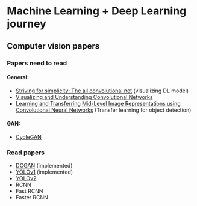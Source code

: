 # Machine Learning + Deep Learning journey

## Computer vision papers

### Papers need to read

#### General:
- [Striving for simplicity: The all convolutional net](https://arxiv.org/pdf/1412.6806.pdf) (visualizing DL model)
- [Visualizing and Understanding Convolutional Networks](https://arxiv.org/pdf/1311.2901.pdf)
- [Learning and Transferring Mid-Level Image Representations using Convolutional Neural Networks](https://www.cv-foundation.org/openaccess/content_cvpr_2014/papers/Oquab_Learning_and_Transferring_2014_CVPR_paper.pdf) (Transfer learning for object detection)


#### GAN:
- [CycleGAN](https://arxiv.org/pdf/1703.10593.pdf)

### Read papers
- [DCGAN](https://arxiv.org/pdf/1511.06434.pdf) (implemented)
- [YOLOv1](https://arxiv.org/pdf/1506.02640.pdf) (implemented)
- [YOLOv2](https://arxiv.org/pdf/1612.08242.pdf)
- RCNN
- Fast RCNN
- Faster RCNN
